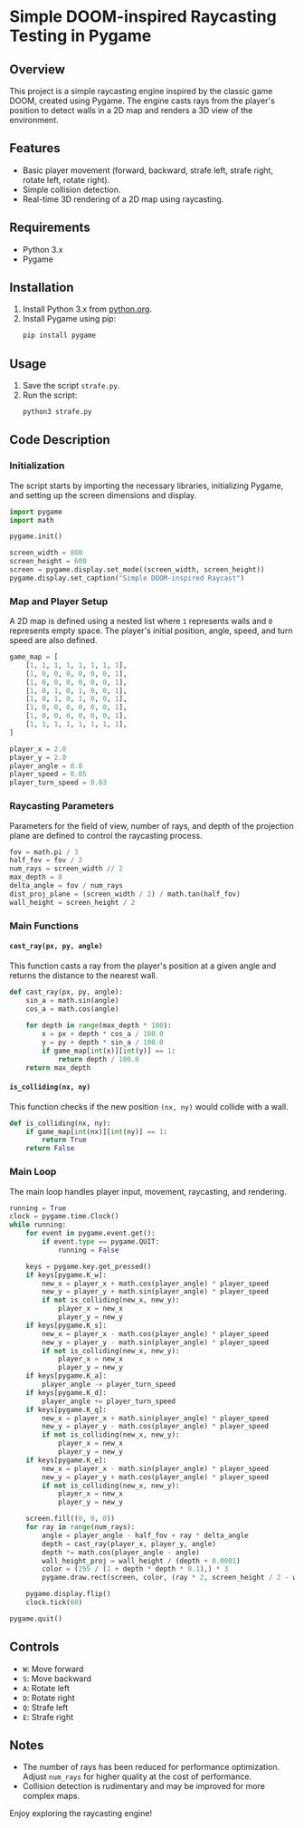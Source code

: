 # Simple DOOM-inspired Raycasting Testing in Pygame

## Overview

This project is a simple raycasting engine inspired by the classic game DOOM, created using Pygame. The engine casts rays from the player's position to detect walls in a 2D map and renders a 3D view of the environment.

## Features

- Basic player movement (forward, backward, strafe left, strafe right, rotate left, rotate right).
- Simple collision detection.
- Real-time 3D rendering of a 2D map using raycasting.

## Requirements

- Python 3.x
- Pygame

## Installation

1. Install Python 3.x from [python.org](https://www.python.org/).
2. Install Pygame using pip:
    ```sh
    pip install pygame
    ```

## Usage

1. Save the script  `strafe.py`.
2. Run the script:
    ```sh
    python3 strafe.py
    ```

## Code Description

### Initialization

The script starts by importing the necessary libraries, initializing Pygame, and setting up the screen dimensions and display.

```python
import pygame
import math

pygame.init()

screen_width = 800
screen_height = 600
screen = pygame.display.set_mode((screen_width, screen_height))
pygame.display.set_caption("Simple DOOM-inspired Raycast")
```

### Map and Player Setup

A 2D map is defined using a nested list where `1` represents walls and `0` represents empty space. The player's initial position, angle, speed, and turn speed are also defined.

```python
game_map = [
    [1, 1, 1, 1, 1, 1, 1, 1],
    [1, 0, 0, 0, 0, 0, 0, 1],
    [1, 0, 0, 0, 0, 0, 0, 1],
    [1, 0, 1, 0, 1, 0, 0, 1],
    [1, 0, 1, 0, 1, 0, 0, 1],
    [1, 0, 0, 0, 0, 0, 0, 1],
    [1, 0, 0, 0, 0, 0, 0, 1],
    [1, 1, 1, 1, 1, 1, 1, 1],
]

player_x = 2.0
player_y = 2.0
player_angle = 0.0
player_speed = 0.05
player_turn_speed = 0.03
```

### Raycasting Parameters

Parameters for the field of view, number of rays, and depth of the projection plane are defined to control the raycasting process.

```python
fov = math.pi / 3
half_fov = fov / 2
num_rays = screen_width // 2
max_depth = 8
delta_angle = fov / num_rays
dist_proj_plane = (screen_width / 2) / math.tan(half_fov)
wall_height = screen_height / 2
```

### Main Functions

#### `cast_ray(px, py, angle)`

This function casts a ray from the player's position at a given angle and returns the distance to the nearest wall.

```python
def cast_ray(px, py, angle):
    sin_a = math.sin(angle)
    cos_a = math.cos(angle)
    
    for depth in range(max_depth * 100):
        x = px + depth * cos_a / 100.0
        y = py + depth * sin_a / 100.0
        if game_map[int(x)][int(y)] == 1:
            return depth / 100.0
    return max_depth
```

#### `is_colliding(nx, ny)`

This function checks if the new position `(nx, ny)` would collide with a wall.

```python
def is_colliding(nx, ny):
    if game_map[int(nx)][int(ny)] == 1:
        return True
    return False
```

### Main Loop

The main loop handles player input, movement, raycasting, and rendering.

```python
running = True
clock = pygame.time.Clock()
while running:
    for event in pygame.event.get():
        if event.type == pygame.QUIT:
            running = False

    keys = pygame.key.get_pressed()
    if keys[pygame.K_w]:
        new_x = player_x + math.cos(player_angle) * player_speed
        new_y = player_y + math.sin(player_angle) * player_speed
        if not is_colliding(new_x, new_y):
            player_x = new_x
            player_y = new_y
    if keys[pygame.K_s]:
        new_x = player_x - math.cos(player_angle) * player_speed
        new_y = player_y - math.sin(player_angle) * player_speed
        if not is_colliding(new_x, new_y):
            player_x = new_x
            player_y = new_y
    if keys[pygame.K_a]:
        player_angle -= player_turn_speed
    if keys[pygame.K_d]:
        player_angle += player_turn_speed
    if keys[pygame.K_q]:
        new_x = player_x + math.sin(player_angle) * player_speed
        new_y = player_y - math.cos(player_angle) * player_speed
        if not is_colliding(new_x, new_y):
            player_x = new_x
            player_y = new_y
    if keys[pygame.K_e]:
        new_x = player_x - math.sin(player_angle) * player_speed
        new_y = player_y + math.cos(player_angle) * player_speed
        if not is_colliding(new_x, new_y):
            player_x = new_x
            player_y = new_y

    screen.fill((0, 0, 0))
    for ray in range(num_rays):
        angle = player_angle - half_fov + ray * delta_angle
        depth = cast_ray(player_x, player_y, angle)
        depth *= math.cos(player_angle - angle)
        wall_height_proj = wall_height / (depth + 0.0001)
        color = (255 / (1 + depth * depth * 0.1),) * 3
        pygame.draw.rect(screen, color, (ray * 2, screen_height / 2 - wall_height_proj / 2, 2, wall_height_proj))

    pygame.display.flip()
    clock.tick(60)

pygame.quit()
```

## Controls

- `W`: Move forward
- `S`: Move backward
- `A`: Rotate left
- `D`: Rotate right
- `Q`: Strafe left
- `E`: Strafe right

## Notes

- The number of rays has been reduced for performance optimization. Adjust `num_rays` for higher quality at the cost of performance.
- Collision detection is rudimentary and may be improved for more complex maps.

Enjoy exploring the raycasting engine!
